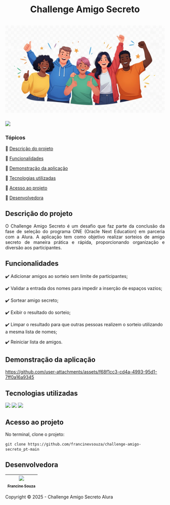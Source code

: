 <div align="center">
  <h1 align="center">
    Challenge Amigo Secreto
    <br />
    <br />
    <a href="https://github.com/francinevsouza/challenge-amigo-secreto/blob/main/">
      <img src="https://github.com/francinevsouza/challenge-amigo-secreto/blob/main/challenge-amigo-secreto_pt-main/assets/amigos.jpg"> 
    </a>    
  </h1>
</div>

 <img src="http://img.shields.io/static/v1?label=STATUS&message=CONCLUIDO&color=GREEN&style=for-the-badge"/>


### Tópicos 

:small_blue_diamond: [Descrição do projeto](#descrição-do-projeto)

:small_blue_diamond: [Funcionalidades](#funcionalidades)

:small_blue_diamond: [Demonstração da aplicação](#demonstração-da-aplicação)

:small_blue_diamond: [Tecnologias utilizadas](#tecnologias-utilizadas)

:small_blue_diamond: [Acesso ao projeto](#acesso-ao-projeto)

:small_blue_diamond: [Desenvolvedora](#desenvolvedora)


## Descrição do projeto 

<p align="justify">
    O Challenge Amigo Secreto é um desafio que faz parte da conclusão da fase de seleção do programa ONE (Oracle Next Education) em parceria com a Alura. A aplicação tem como objetivo realizar sorteios de amigo secreto de maneira prática e rápida, proporcionando organização e diversão aos participantes.
</p>


## Funcionalidades

:heavy_check_mark: Adicionar amigos ao sorteio sem limite de participantes; 

:heavy_check_mark: Validar a entrada dos nomes para impedir a inserção de espaços vazios;

:heavy_check_mark: Sortear amigo secreto;

:heavy_check_mark: Exibir o resultado do sorteio;

:heavy_check_mark: Limpar o resultado para que outras pessoas realizem o sorteio utilizando a mesma lista de nomes;

:heavy_check_mark: Reiniciar lista de amigos. 


## Demonstração da aplicação

https://github.com/user-attachments/assets/f68f1cc3-cd4a-4993-95d1-7ff0a16a9345


## Tecnologias utilizadas

<p align="left">
  <a href=""><img src="https://img.shields.io/badge/JavaScript-323330?style=for-the-badge&logo=javascript&logoColor=F7DF1E"></a>
  <a href=""><img src="https://img.shields.io/badge/CSS3-1572B6?style=for-the-badge&logo=css3&logoColor=white"></a>
  <a href=""><img src="https://img.shields.io/badge/HTML5-E34F26?style=for-the-badge&logo=html5&logoColor=white"></a>
</p>
  

## Acesso ao projeto

No terminal, clone o projeto: 

```
git clone https://github.com/francinevsouza/challenge-amigo-secreto_pt-main
```


## Desenvolvedora

| [<img src="https://avatars.githubusercontent.com/u/49910529?v=4" width=115><br><sub>Francine Souza</sub>](https://github.com/francinevsouza) |   
| :---: |



Copyright :copyright: 2025 - Challenge Amigo Secreto Alura
